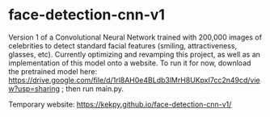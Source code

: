 # face-detection-cnn-v1
Version 1 of a Convolutional Neural Network trained with 200,000 images of celebrities to detect standard facial features (smiling, attractiveness, glasses, etc). Currently optimizing and revamping this project, as well as an implementation of this model onto a website. To run it for now, download the pretrained model here: https://drive.google.com/file/d/1rl8AH0e4BLdb3lMrH8UKpxI7cc2n49cd/view?usp=sharing ; then run main.py. 

Temporary website: https://kekpy.github.io/face-detection-cnn-v1/
